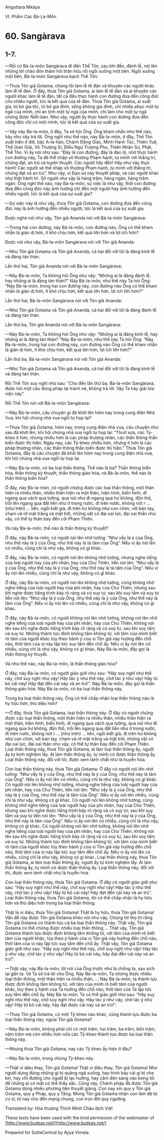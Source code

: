  

Aṅguttara Nikāya

VI. Phẩm Các Bà-La-Môn

# 60\. Sangàrava

## 1–7.

—Rồi có Bà-la-môn Sangàrava đi đến Thế Tôn, sau khi đến, đảnh lễ, nói lên những lời chào đón thăm hỏi thân hữu rồi ngồi xuống một bên. Ngồi xuống một bên, Bà-la-môn Sangàrava bạch Thế Tôn:

—Thưa Tôn giả Gotama, chúng tôi làm lễ tế đàn và khuyên các người khác làm lễ tế đàn. Ở đây, thưa Tôn giả Gotama, ai làm lễ tế đàn và ai khuyên các người khác làm lễ tế đàn, tất cả đều thực hành con đường đưa đến công đức cho nhiều người, tức là kết quả của tế đàn. Thưa Tôn giả Gotama, ai xuất gia, từ bỏ gia tộc, từ bỏ gia đình, sống không gia đình, chỉ nhiếp phục một tự ngã của mình, chỉ an tịnh một tự ngã của mình, chỉ làm cho một tự ngã chứng được Niết-bàn. Như vậy, người ấy thực hành con đường đưa đến công đức chỉ có một mình, tức là kết quả của sự xuất gia.

—Vậy này Bà-la-môn, ở đây, Ta sẽ hỏi Ông. Ông kham nhẫn như thế nào, hãy như vậy trả lời. Ông nghĩ như thế nào, này Bà-la-môn, ở đây, Thế Tôn xuất hiện ở đời, bậc A-la-hán, Chánh Ðẳng Giác, Minh Hạnh Túc, Thiên Tuệ, Thế Gian Giải, Vô Thượng Sĩ, Ðiều Ngự Trượng Phu, Thiên Nhân Sư, Phật, Thế Tôn. Vị ấy nói như sau: “Ðây là con đường, đây là đạo lộ, nhờ thực hành con đường này, Ta đã thể nhập vô thượng Phạm hạnh, tự mình với thắng trí, chứng đạt, an trú và tuyên thuyết. Các người hãy đến! Hãy như vậy thực hành! Các người sẽ thể nhập vô thượng Phạm hạnh, tự mình với thắng trí, chứng đạt và an trú”. Như vậy, vị Ðạo sư này thuyết pháp, và các người khác như thật hành trì. Số người như vậy là hàng trăm, hàng ngàn, hàng trăm ngàn. Ông nghĩ thế nào, này Bà-la-môn, sự việc là như vậy, thời con đường đưa đến công đức này ảnh hưởng chỉ đến một người hay ảnh hưởng đến nhiều người, tức là kết quả của sự xuất gia?

—Sự việc này là như vậy, thưa Tôn giả Gotama, con đường đưa đến công đức này là ảnh hưởng đến nhiều người, tức là kết quả của sự xuất gia.

Ðược nghe nói như vậy, Tôn giả Ananda nói với Bà-la-môn Sangàrava:

—Trong hai con đường, này Bà-la-môn, con đường nào, Ông có thể kham nhẫn là giản dị hơn, ít khó chịu hơn, kết quả lớn hơn và lợi ích hơn?

Ðược nói như vậy, Bà-la-môn Sangàrava nói với Tôn giả Ananda:

—Như Tôn giả Gotama và Tôn giả Ananda, cả hai đối với tôi là đáng kính lễ và đáng tán thán.

Lần thứ hai, Tôn giả Ananda nói với Bà-la-môn Sangàrava:

—Này Bà-la-môn, Ta không hỏi Ông như vậy: “Những ai là đáng đảnh lễ, hay những ai là đáng tán thán?” Này Bà-la-môn, như thế này Ta hỏi Ông: “Này Bà-la-môn, trong hai con đường này, con đường nào Ông có thể kham nhẫn là giản dị hơn, ít khó chịu hơn, kết quả lớn hơn, lợi ích lớn hơn?”

Lần thứ hai, Bà-la-môn Sangàrava nói với Tôn giả Ananda:

—Như Tôn giả Gotama và Tôn giả Ananda, cả hai đối với tôi là đáng đảnh lễ và đáng tán thán.

Lần thứ ba, Tôn giả Ananda nói với Bà-la-môn Sangàrava:

—Này Bà-la-môn, Ta không hỏi Ông như vậy: “Những ai là đáng kính lễ, hay những ai là đáng tán thán? “Này Bà-la-môn, như thế này Ta hỏi Ông: “Này Bà-la-môn, trong hai con đường này, con đường nào Ông có thể kham nhẫn là giản dị hơn, ít khó chịu hơn, kết quả lớn hơn, lợi ích lớn hơn?”

Lần thứ ba, Bà-la-môn Sangàrava nói với Tôn giả Ananda:

—Như Tôn giả Gotama và Tôn giả Ananda, cả hai đối với tôi là đáng kính lễ và đáng tán thán.

Rồi Thế Tôn suy nghĩ như sau: “Cho đến lần thứ ba, Bà-la-môn Sangàrava, được hỏi một câu đúng pháp lại tránh né, không trả lời. Vậy Ta hãy giải tỏa việc này”.

Rồi Thế Tôn nói với Bà-la-môn Sangàrava:

—Này Bà-la-môn, câu chuyện gì đã khởi lên hôm nay trong cung điện Nhà Vua, khi hội chúng nhà vua ngồi tụ họp lại?

—Thưa Tôn giả Gotama, hôm nay, trong cung điện nhà vua, câu chuyện như sau đã khởi lên, khi hội chúng nhà vua ngồi tụ họp lại: “Thuở xưa, các Tỷ-kheo ít hơn, nhưng nhiều hơn là các pháp thượng nhân, các thần thông thần biến được thị hiện. Ngày nay, các Tỷ-kheo nhiều hơn, nhưng ít hơn là các pháp thượng nhân, các thần thông thần biến được thị hiện.” Thưa Tôn giả Gotama, đấy là câu chuyện đã khởi lên hôm nay trong cung điện nhà vua, khi hội chúng nhà vua ngồi tụ họp lại.

—Này Bà-la-môn, có ba loại thần thông. Thế nào là ba? Thần thông biến hóa, thần thông ký thuyết, thần thông giáo hóa, và Bà-la-môn, thế nào là thần thông biến hóa?

Ở đây, này Bà-la-môn, có người chứng được các loại thần thông, một thân hiện ra nhiều thân, nhiều thân hiện ra một thân, hiện hình, biến hình, đi ngang qua vách qua tường, qua núi như đi ngang qua hư không, độn thổ, trồi lên ngang qua đất liền như ở trong nước, đi trên nước, không nứt r … (như trên) … liền, ngồi kiết già, đi trên hư không như con chim, với bàn tay, chạm và rờ mặt trăng và mặt trời, những vật có đại oai lực, đại oai thần như vậy, có thể tự thân bay đến cõi Phạm Thiên.

Và này Bà-la-môn, thế nào là thần thông ký thuyết?

Ở đây, này Bà-la-môn, có người nói lên nhờ tướng: “Như vầy là ý của Ông, như thế này là ý của Ông, như thế này là tà tâm của Ông”. Nếu vị ấy nói lên có nhiều, cũng chỉ là như vậy, không có gì khác.

Ở đây, này Bà-la-môn, có người nói lên không nhờ tướng, nhưng nghe tiếng của loài người hay của phi nhân, hay của Chư Thiên, liền nói lên: “Như vầy là ý của Ông, như thế này là ý của Ông, như thế này là tà tâm của Ông”. Nếu vị ấy nói lên nhiều, cũng chỉ là như vậy, không có gì khác.

Ở đây, này Bà-la-môn, có người nói lên không nhờ tướng, cũng không nhờ nghe tiếng của loài người hay của phi nhân, hay của Chư Thiên, nhưng sau khi nghe được tiếng trình bày rõ ràng và có suy tư; sau khi suy tầm và suy tư liền nói lên: “Như vầy là ý của Ông, như thế này là ý của Ông, như thế này là tâm của Ông”. Nếu vị ấy nói lên có nhiều, cũng chỉ là như vậy, không có gì khác.

Ở đây, này Bà-la-môn, có người không nói lên nhờ tướng, không nói lên nhờ nghe tiếng của loài người hay của phi nhân, hay của Chư Thiên, không nói lên sau khi nghe được tiếng trình bày rõ ràng và có suy tư, sau khi suy tầm và suy tư. Những thành tựu định không tầm không tứ, với tâm của mình biết rõ tâm của người khác tùy theo hành ý của vị Tôn giả này hướng đến chỗ nào, thời tâm của vị này lập tức suy tầm đến chỗ ấy. Nếu vị ấy nói lên có nhiều, cũng chỉ là như vậy, không có gì khác. Này Bà-la-môn, đây gọi là thần thông ký thuyết.

Và như thế nào, này Bà-la-môn, là thần thông giáo hóa?

Ở đây, này Bà-la-môn, có người giáo giới như sau: “Hãy suy nghĩ như thế này, chớ suy nghĩ như vậy! Hãy tác ý như thế này, chớ tác ý như vậy! Hãy từ bỏ cái này! Hãy đạt đến cái này và an trú!”. Này Bà-la-môn, đây gọi là thần thông giáo hóa. Này Bà-la-môn, có ba loại thần thông này.

Trong ba loại thần thông này, Ông có thể chấp nhận loại thần thông nào là hy hữu hơn, thù diệu hơn?

—Ở đây, thưa Tôn giả Gotama, loại thần thông này: Ở đây có người chứng được các loại thần thông, một thân hiện ra nhiều thân, nhiều thân hiện ra một thân, hiện hình, biến hình, đi ngang qua vách qua tường, qua núi như đi ngang qua hư không, độn thổ, trồi lên ngang qua đất liền như ở trong nước, đi trên nước, không nứt r … (như trên) … liền, ngồi kiết già, đi trên hư không như con chim, với bàn tay, chạm và rờ mặt trăng và mặt trời, những vật có đại oai lực, đại oai thần như vậy, có thể tự thân bay đến cõi Phạm Thiên. Loại thần thông này, thưa Tôn giả Gotama, ai làm loại thần thông ấy, người ấy tự kinh nghiệm lấy. Ai làm thần thông ấy, tự mình có được thần thông ấy. Loại thần thông này, đối với tôi, được xem tánh chất như là huyễn hóa.

Còn loại thần thông này, thưa Tôn giả Gotama: Ở đây có người nói lên nhờ tướng: “Như vầy là ý của Ông, như thế này là ý của Ông, như thế này là tâm của Ông”. Nếu vị ấy nói lên có nhiều, cũng chỉ là như vậy, không có gì khác. Có người nói lên không nhờ tướng, nhưng nghe tiếng của loài người hay của phi nhân, hay của Chư Thiên, liền nói lên: “Như vầy là ý của Ông, như thế này là ý của Ông, như thế này là tâm của Ông”. Nếu vị ấy nói lên nhiều, cũng chỉ là như vậy, không có gì khác. Có người nói lên không nhờ tướng, cũng không nhờ nghe tiếng của loài người hay của phi nhân, hay của Chư Thiên, nhưng sau khi nghe được tiếng trình bày rõ ràng và có suy tư; sau khi suy tầm và suy tư liền nói lên: “Như vầy là ý của Ông, như thế này là ý của Ông, như thế này là tâm của Ông”. Nếu vị ấy nói lên có nhiều, cũng chỉ là như vậy, không có gì khác. Có người không nói lên nhờ tướng, không nói lên nhờ nghe tiếng của loài người hay của phi nhân, hay của Chư Thiên, không nói lên sau khi nghe được tiếng trình bày rõ ràng và có suy tư, sau khi suy tầm và suy tư. Những thành tựu định không tầm không tứ, với tâm của mình biết rõ tâm của người khác tùy theo hành ý của vị Tôn giả này hướng đến chỗ nào, thời tâm của vị này lập tức suy tầm đến chỗ ấy. Nếu vị ấy nói lên có nhiều, cũng chỉ là như vậy, không có gì khác. Loại thần thông này, thưa Tôn giả Gotama, ai làm loại thần thông ấy, người ấy tự kinh nghiệm lấy. Ai làm thần thông ấy, tự mình có được thần thông ấy. Loại thần thông này, đối với tôi, được xem tánh chất như là huyễn hóa.

Còn loại thần thông này, thưa Tôn giả Gotama: Ở đây có người giáo giới như sau: “Hãy suy nghĩ như thế này, chớ suy nghĩ như vậy! Hãy tác ý như thế này, chớ tác ý như vậy! Hãy từ bỏ cái này! Hãy đạt đến cái này và an trú”. Loại thần thông này, thưa Tôn giả Gotama, tôi có thể chấp nhận là hy hữu hơn và thù diệu hơn trong ba loại thần thông.

Thật là vi diệu, thưa Tôn giả Gotama! Thật là hy hữu, thưa Tôn giả Gotama! Vấn đề này được Tôn giả Gotama khéo nói như vậy, Chúng tôi thọ trì rằng Tôn giả Gotama có thành tựu cả ba loại thần thông này. Thật vậy, Tôn giả Gotama có thể chứng được nhiều loại thần thông ... Thật vậy, Tôn giả Gotama thành tựu được định không tầm không tứ, với tâm của mình rõ biết tâm của người khác, tùy theo ý hành của vị Tôn giả này hướng đến chỗ nào, thời tâm của vị này lập tức suy tầm đến chỗ ấy. Thật vậy, Tôn giả Gotama giáo giới như sau: “Hãy suy nghĩ như thế này, chớ suy nghĩ như vậy! Hãy tác ý như vậy, chớ tác ý như vậy! Hãy từ bỏ cái này, hãy đạt đến cái này và an trú!”.

—Thật vậy, này Bà-la-môn, lời nói của Ông trước như là chống ta, sau xích lại gần ta. Và Ta sẽ trả lời cho Ông. Này Bà-la-môn, Ta chứng được nhiều loại thần thông, một thân hiện ra nhiều thân, ... Này Bà-la-môn, ta thành tựu được định không tầm không tứ, với tâm của mình rõ biết tâm của người khác, tùy theo ý hành của Ta hướng đến chỗ nào, thời tâm của Ta lập tức suy tầm đến chỗ ấy. Này Bà-la-môn, Ta có thể giáo giới như sau: “Hãy suy nghĩ như thế này, chớ suy nghĩ như vậy. Hãy tác ý như vậy, chớ tác ý như vậy! Hãy từ bỏ cái này, hãy đạt được cái này và an trú!”.

—Thưa Tôn giả Gotama, có một Tỷ-kheo nào khác, cũng thành tựu được ba loại thần thông này, ngoài Tôn giả Gotama?

—Này Bà-la-môn, không phải chỉ có một trăm, hai trăm, ba trăm, bốn trăm, năm trăm mà còn nhiều hơn nữa các Tỷ-kheo thành tựu được ba loại thần thông này.

—Nhưng thưa Tôn giả Gotama, nay các Tỳ kheo ấy hiện ở đâu?

—Này Bà-la-môn, trong chúng Tỷ-kheo này.

—Thật vi diệu thay, Tôn giả Gotama! Thật vi diệu thay, Tôn giả Gotama! Như người dựng đứng những gì bị quăng ngã xuống, hay trình bày cái gì bị che kín, hay chỉ đường cho người bị lạc hướng, hay cầm đèn sáng vào bóng tối để những ai có mắt có thể thấy sắc. Cũng vậy, Chánh pháp đã được Tôn giả Gotama dùng nhiều phương tiện thuyết giảng. Con nay xin quy y Tôn giả Gotama, quy y Pháp, quy y Tăng. Mong Tôn giả Gotama nhận con làm đệ tử cư sĩ, từ nay cho đến mạng chung, con trọn đời quy ngưỡng.

Translated by: Hòa thượng Thích Minh Châu dịch Việt

These texts have been used with the kind permission of the webmaster of [http://www.budsas.net/](http://www.budsas.net/)

Prepared for SuttaCentral by Ayya Vimala.